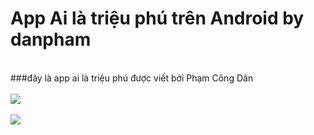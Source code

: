 # App Ai là triệu phú trên Android by danpham
<br>
###đây là app ai là triệu phú được viết bởi Phạm Công Dân
<br>
<br>
<img src="https://lh6.googleusercontent.com/39wi0eZ6cPoGk2axWYkKKP92BIHauducSUjGZAvdpNzv1WTE4fal9rM_8iXcptXWFS2FLpgVN3fsQX7T9D3Y=w747-h696">
<br>
<br>
<img src="https://lh3.googleusercontent.com/FdnDFAWxig10N8tyS6Xf2ZtHxatfzwCtlQf_9UQAtEdPYCbXfAv8SsLJW721tyF_Aw3ljxo_-ZYcDgM5ro3A=w1302-h696" align="center">
